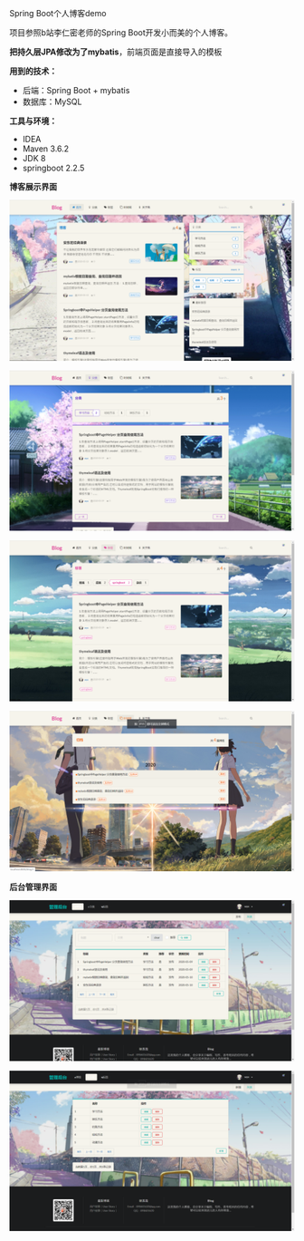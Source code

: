 Spring Boot个人博客demo

项目参照b站李仁密老师的Spring Boot开发小而美的个人博客。

**把持久层JPA修改为了mybatis**，前端页面是直接导入的模板

**用到的技术：**

- 后端：Spring Boot + mybatis
- 数据库：MySQL

**工具与环境：**

- IDEA
- Maven 3.6.2
- JDK 8
- springboot 2.2.5

**博客展示界面**

![](img/1589158233577.png)

![](img/1589158281334.png)

![](img/1589158316551.png)

![](img/1589158354624.png)

**后台管理界面**

![](img/1589158400587.png)

![](img/1589158421253.png)

